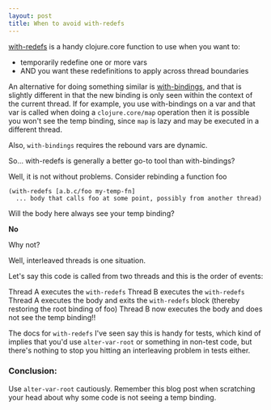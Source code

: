 ```yaml
---
layout: post
title: When to avoid with-redefs
---
```


[with-redefs](https://clojuredocs.org/clojure.core/with-redefs) is a handy clojure.core function to use when you want to:

* temporarily redefine one or more vars
* AND you want these redefinitions to apply across thread boundaries

An alternative for doing something similar is [with-bindings](https://clojuredocs.org/clojure.core/with-bindings), and that is slightly different in that
the new binding is only seen within the context of the current thread. If for example, you use with-bindings on a var and that var is called when doing a `clojure.core/map` operation then it is possible you won't see the temp binding, since `map` is lazy and may be executed in a different thread.

Also, `with-bindings` requires the rebound vars are dynamic. 

So... with-redefs is generally a better go-to tool than with-bindings?

Well, it is not without problems. Consider rebinding a function foo

```
(with-redefs [a.b.c/foo my-temp-fn]
  ... body that calls foo at some point, possibly from another thread)
```

Will the body here always see your temp binding?

**No**

Why not?

Well, interleaved threads is one situation. 

Let's say this code is called from two threads and this is the order of events:


Thread A executes the `with-redefs`
Thread B executes the `with-redefs`
Thread A executes the body and exits the `with-redefs` block (thereby restoring the root binding of foo)
Thread B now executes the body and does not see the temp binding!!

The docs for `with-redefs` I've seen say this is handy for tests, which kind of implies that you'd use `alter-var-root` or something in non-test code,  but there's nothing to stop you hitting an interleaving problem in tests either.

### Conclusion:

Use `alter-var-root` cautiously. Remember this blog post when scratching your head about why some code is not seeing a temp binding.

